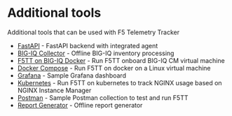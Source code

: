 # Additional tools

Additional tools that can be used with F5 Telemetry Tracker

- [FastAPI](/contrib/FastAPI) - FastAPI backend with integrated agent
- [BIG-IQ Collector](/contrib/bigiq-collect) - Offline BIG-IQ inventory processing
- [F5TT on BIG-IQ Docker](/contrib/bigiq-docker) - Run F5TT onboard BIG-IQ CM virtual machine
- [Docker Compose](/contrib/docker-compose) - Run F5TT on docker on a Linux virtual machine
- [Grafana](/contrib/grafana) - Sample Grafana dashboard
- [Kubernetes](/contrib/kubernetes) - Run F5TT on kubernetes to track NGINX usage based on NGINX Instance Manager
- [Postman](/contrib/postman) - Sample Postman collection to test and run F5TT
- [Report Generator](/contrib/report-generator) - Offline report generator
